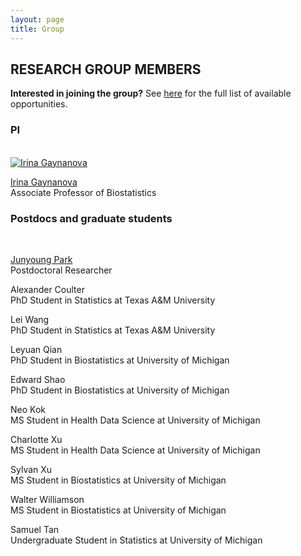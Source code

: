 ```yaml
---
layout: page
title: Group
---
```


## RESEARCH GROUP MEMBERS

**Interested in joining the group?** <!--I am currently hiring a [postdoc](https://irinagain.github.io/postdoc).--> See [here](https://irinagain.github.io/groupjoin) for the full list of available opportunities.

### PI	

<div class="container">
<div class="row">&nbsp;</div>

<div class="row">
	<div class="col-md-3"><a class="thumb" href="#">
		<img src="https://irinagain.github.io/img/IMG_3442.jpg" class="img-responsive" alt="Irina Gaynanova" /></a>
	</div>
	<div class="col-md-6">
		<p> <a href="https://irinagain.github.io"> Irina Gaynanova </a> <br>
		Associate Professor of Biostatistics </p>
	</div>
</div>


</div>

<!-- [](img/IMG_3442.jpg) Irina Gaynanova -->

### Postdocs and graduate students

<div class="container">
<div class="row">&nbsp;</div>


<div class="row">
	<div class="col-md-6">
		<p> <a href="https://pjywang.github.io/"> Junyoung Park </a> <br>
		Postdoctoral Researcher	</p>
	</div>
</div>


<div class="row">
	<div class="col-md-6">
		<p> Alexander Coulter  <br>
		PhD Student in Statistics at Texas A&M University	</p>
	</div>
</div>

<div class="row">
	<div class="col-md-6">
		<p> Lei Wang  <br>
		PhD Student in Statistics at Texas A&M University	</p>
	</div>
</div>

<div class="row">
	<div class="col-md-6">
		<p> Leyuan Qian  <br>
		PhD Student in Biostatistics at University of Michigan	</p>
	</div>
</div>

<div class="row">
	<div class="col-md-6">
		<p> Edward Shao  <br>
		PhD Student in Biostatistics at University of Michigan	</p>
	</div>
</div>

<div class="row">
	<div class="col-md-6">
		<p> Neo Kok <br>
		MS Student in Health Data Science at University of Michigan	</p>
	</div>
</div>

<div class="row">
	<div class="col-md-6">
		<p> Charlotte Xu <br>
		MS Student in Health Data Science at University of Michigan	</p>
	</div>
</div>

<div class="row">
	<div class="col-md-6">
		<p> Sylvan Xu <br>
		MS Student in Biostatistics at University of Michigan	</p>
	</div>
</div>

<div class="row">
	<div class="col-md-6">
		<p> Walter Williamson <br>
		MS Student in Biostatistics at University of Michigan	</p>
	</div>
</div>

<div class="row">
	<div class="col-md-6">
		<p> Samuel Tan <br>
		Undergraduate Student in Statistics at University of Michigan	</p>
	</div>
</div>


</div>
<!--

### Undergraduate students (through [Aggie Research Program](https://aggieresearch.tamu.edu))

* Elizabeth Chun (BMCB)
-->


## RESEARCH GROUP ALUMNI

### Postdocs and graduate students 

* [Tianying Wang](https://tianyingw.github.io). Now an Assistant Professor of Statistics at Colorado State University

* [Grace Yoon](http://www.stat.tamu.edu/~gyoon/). Now a Mathematical Statistician at US Department of Agriculture, National Agricultural Statistics Service (NASS).

* Yunfeng Zhang. Position after leaving the group: Data and Applied Scientist at Microsoft.

* Alex Lapanowski. Position after leaving the group: Senior Scientist at SABIC.

* [John Schwenck](John Schwenck). Position after leaving the group: Quantitative Analyst at Wells Fargo.

* [Hee Cheol Chung](https://heech31.github.io). Now an Assistant Professor at University of North Carolina, Charlotte

* Dongbang Yuan. Position after leaving the group: Senior Scientist at Meta.

* Sangyoon Yi. Now an Assistant Professor at Oklahoma State University.

* [Renat Sergazinov](https://mrsergazinov.github.io/). Position after leaving the group: Research Scientist at Meta.

<!--
### Undergraduate students 

Steven Broll (STAT), David Buchanan (STAT), Nathaniel Fernandez (ENGE), Marielle Hicban (BMEN), Nicholas Kasman (ENGE), Devon Maywald (APMS),Mary Martin (STAT), Ashok Meyyappan (SPSC), Nhan Nguyen (ENGE), Pratik Patel (STAT), Kyle Schichl (STAT), Sangaman Senthil (INEN), Jung Hoon Seo (CPSC), Johnathan Shih (STAT), Eric Wang (ENGE), Yixin Zhang (STAT)
-->



